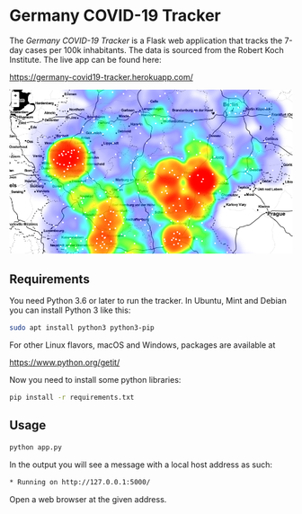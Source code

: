 # Germany COVID-19 Tracker

The *Germany COVID-19 Tracker* is a Flask web application that tracks the 7-day cases per 100k 
inhabitants. The data is sourced from the Robert Koch Institute.
The live app can be found here:

https://germany-covid19-tracker.herokuapp.com/

![alt text](heatmap.png)

## Requirements

You need Python 3.6 or later to run the tracker.
In Ubuntu, Mint and Debian you can install Python 3 like this:

```bash
sudo apt install python3 python3-pip
```

For other Linux flavors, macOS and Windows, packages are available at

https://www.python.org/getit/

Now you need to install some python libraries:

```bash
pip install -r requirements.txt
```

## Usage

```bash
python app.py
```

In the output you will see a message with a local host address as such:
```bash
* Running on http://127.0.0.1:5000/
```
Open a web browser at the given address.
